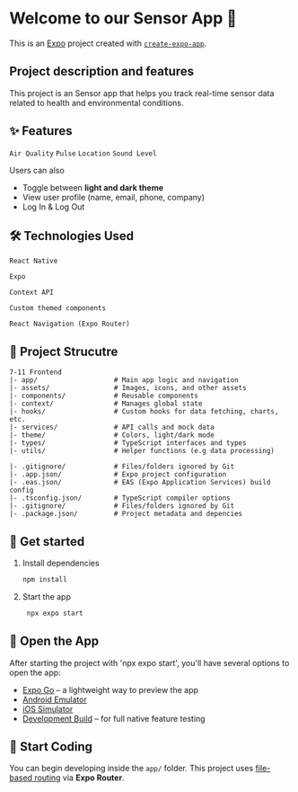 # Welcome to our Sensor App 👋

This is an [Expo](https://expo.dev) project created with [`create-expo-app`](https://www.npmjs.com/package/create-expo-app).

## Project description and features
  This project is an Sensor app that helps you track real-time sensor data related to health and environmental conditions.


## ✨ Features
`
Air Quality
`
`
Pulse
`
`
Location
`
`
Sound Level
`


Users can also
- Toggle between **light and dark theme**
- View user profile (name, email, phone, company)
- Log In & Log Out


## 🛠️ Technologies Used
``` 
React Native 
```
```
Expo
```

```
Context API
```
```
Custom themed components
```
```
React Navigation (Expo Router)
 ```


 ## 📂 Project Strucutre
 ```
7-11 Frontend
|- app/                   # Main app logic and navigation
|- assets/                # Images, icons, and other assets
|- components/            # Reusable components
|- context/               # Manages global state
|- hooks/                 # Custom hooks for data fetching, charts, etc.
|- services/              # API calls and mock data
|- theme/                 # Colors, light/dark mode
|- types/                 # TypeScript interfaces and types
|- utils/                 # Helper functions (e.g data processing)

|- .gitignore/            # Files/folders ignored by Git
|- .app.json/             # Expo project configuration
|- .eas.json/             # EAS (Expo Application Services) build config
|- .tsconfig.json/        # TypeScript compiler options
|- .gitignore/            # Files/folders ignored by Git
|- .package.json/         # Project metadata and depencies

```

## 🚀 Get started

1. Install dependencies

   ```bash
   npm install
   ```

2. Start the app

   ```bash
    npx expo start
   ```

## 📱 Open the App
After starting the project with 'npx expo start', you'll have several options to open the app:
- [Expo Go](https://expo.dev/go) – a lightweight way to preview the app
- [Android Emulator](https://docs.expo.dev/workflow/android-studio-emulator/)
- [iOS Simulator](https://docs.expo.dev/workflow/ios-simulator/)
- [Development Build](https://docs.expo.dev/develop/development-builds/introduction/) – for full native feature testing


## 🧠 Start Coding

You can begin developing inside the `app/` folder.
This project uses [file-based routing](https://docs.expo.dev/router/introduction) via **Expo Router**.

